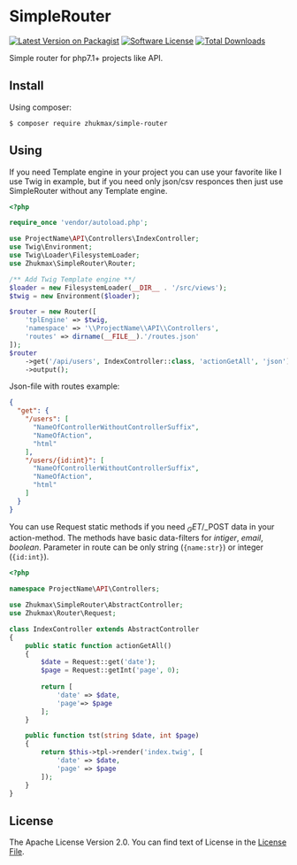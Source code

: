 # SimpleRouter
[![Latest Version on Packagist][ico-version]][link-packagist]
[![Software License][ico-license]](license.md)
[![Total Downloads][ico-downloads]][link-downloads]

Simple router for php7.1+ projects like API.

## Install
Using composer:
```console
$ composer require zhukmax/simple-router
```

## Using
If you need Template engine in your project you can use your favorite like I use Twig in example, but if you need only json/csv responces then just use SimpleRouter without any Template engine.
```php
<?php

require_once 'vendor/autoload.php';

use ProjectName\API\Controllers\IndexController;
use Twig\Environment;
use Twig\Loader\FilesystemLoader;
use Zhukmax\SimpleRouter\Router;

/** Add Twig Template engine **/
$loader = new FilesystemLoader(__DIR__ . '/src/views');
$twig = new Environment($loader);

$router = new Router([
    'tplEngine' => $twig,
    'namespace' => '\\ProjectName\\API\\Controllers',
    'routes' => dirname(__FILE__).'/routes.json'
]);
$router
    ->get('/api/users', IndexController::class, 'actionGetAll', 'json')
    ->output();
```
Json-file with routes example:
```json
{
  "get": {
    "/users": [
      "NameOfControllerWithoutControllerSuffix",
      "NameOfAction",
      "html"
    ],
    "/users/{id:int}": [
      "NameOfControllerWithoutControllerSuffix",
      "NameOfAction",
      "html"
    ]
  }
}
```
You can use Request static methods if you need $_GET/$_POST data in your action-method. The methods have basic data-filters for *intiger*, *email*, *boolean*.
Parameter in route can be only string (`{name:str}`) or integer (`{id:int}`).
```php
<?php

namespace ProjectName\API\Controllers;

use Zhukmax\SimpleRouter\AbstractController;
use Zhukmax\Router\Request;

class IndexController extends AbstractController
{
    public static function actionGetAll()
    {
        $date = Request::get('date');
        $page = Request::getInt('page', 0);
        
        return [
            'date' => $date,
            'page'=> $page
        ];
    }

    public function tst(string $date, int $page)
    {
        return $this->tpl->render('index.twig', [
            'date' => $date,
            'page' => $page
        ]);
    }
}
```

## License

The Apache License Version 2.0. You can find text of License in the [License File](license.md).

[ico-version]: https://img.shields.io/packagist/v/zhukmax/simple-router.svg
[ico-license]: https://img.shields.io/badge/license-Apache%202-brightgreen.svg
[ico-downloads]: https://img.shields.io/packagist/dt/zhukmax/simple-router.svg

[link-packagist]: https://packagist.org/packages/zhukmax/simple-router
[link-downloads]: https://packagist.org/packages/zhukmax/simple-router
